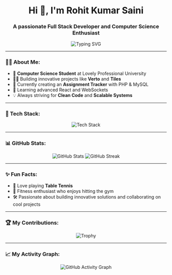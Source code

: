 <h1 align="center">Hi 👋, I'm Rohit Kumar Saini</h1>
<h3 align="center">A passionate Full Stack Developer and Computer Science Enthusiast</h3>

<p align="center">
  <img src="https://readme-typing-svg.demolab.com?font=Fira+Code&size=24&pause=1000&color=00FA9A&width=435&lines=Welcome+to+my+GitHub!;Full+Stack+Developer;Love+Table+Tennis+%26+Gym;Always+Learning+Something+New" alt="Typing SVG" />
</p>

---

### 👨‍💻 About Me:
- 🏫 **Computer Science Student** at Lovely Professional University  
- 🧑‍💻 Building innovative projects like **Verto** and **Tiles**  
- 🔭 Currently creating an **Assignment Tracker** with PHP & MySQL  
- 🌱 Learning advanced React and WebSockets  
- 💡 Always striving for **Clean Code** and **Scalable Systems**  


---

### 🚀 Tech Stack:
<p align="center">
  <img src="https://skillicons.dev/icons?i=react,nodejs,mongodb,express,php,mysql,tailwind,redux,js,html,css,git,github" alt="Tech Stack" />
</p>

---

### 📊 GitHub Stats:
<p align="center">
  <img src="https://github-readme-stats.vercel.app/api?username=RohitS2004&show_icons=true&theme=radical" alt="GitHub Stats" />
  <img src="https://github-readme-streak-stats.herokuapp.com/?user=RohitS2004&theme=radical" alt="GitHub Streak" />
</p>

---

### ✨ Fun Facts:
- 🎾 Love playing **Table Tennis**
- 💪 Fitness enthusiast who enjoys hitting the gym  
- 🛠️ Passionate about building innovative solutions and collaborating on cool projects  

---

### 🏆 My Contributions:
<p align="center">
  <img src="https://github-profile-trophy.vercel.app/?username=RohitS2004&theme=onedark&row=1&column=6" alt="Trophy" />
</p>

---

### 📈 My Activity Graph:
<p align="center">
  <img src="https://github-readme-activity-graph.vercel.app/graph?username=RohitS2004&theme=radical" alt="GitHub Activity Graph" />
</p>
